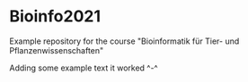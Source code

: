 # Bioinfo2021
Example repository for the course "Bioinformatik für Tier- und Pflanzenwissenschaften" 

Adding some example text
it worked ^-^